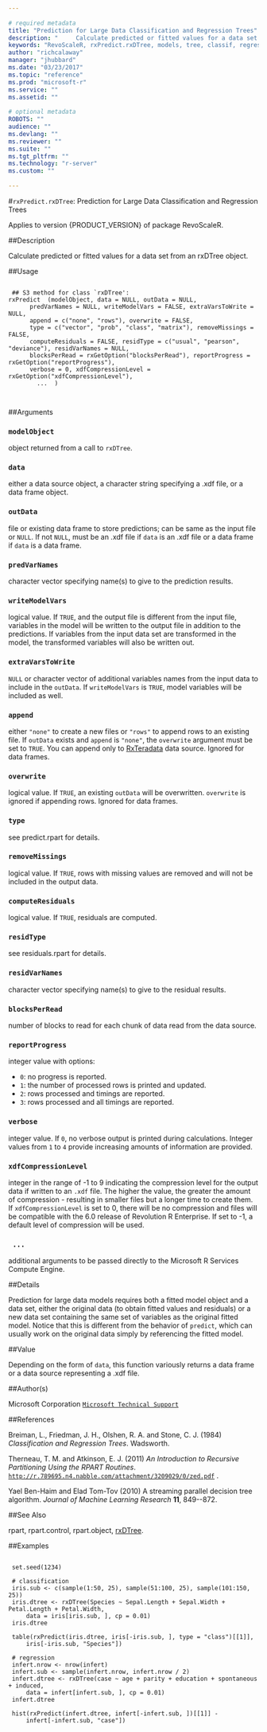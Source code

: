 ```yaml
--- 
 
# required metadata 
title: "Prediction for Large Data Classification and Regression Trees" 
description: "     Calculate predicted or fitted values for a data set from an rxDTree object. " 
keywords: "RevoScaleR, rxPredict.rxDTree, models, tree, classif, regression, classification" 
author: "richcalaway" 
manager: "jhubbard" 
ms.date: "03/23/2017" 
ms.topic: "reference" 
ms.prod: "microsoft-r" 
ms.service: "" 
ms.assetid: "" 
 
# optional metadata 
ROBOTS: "" 
audience: "" 
ms.devlang: "" 
ms.reviewer: "" 
ms.suite: "" 
ms.tgt_pltfrm: "" 
ms.technology: "r-server" 
ms.custom: "" 
 
--- 
```

 
 
 #`rxPredict.rxDTree`: Prediction for Large Data Classification and Regression Trees

 Applies to version {PRODUCT_VERSION} of package RevoScaleR.
 
 
 ##Description
 
Calculate predicted or fitted values for a data set from an rxDTree object.
 
 
 ##Usage

```   
  
 ## S3 method for class `rxDTree':
rxPredict  (modelObject, data = NULL, outData = NULL, 
      predVarNames = NULL, writeModelVars = FALSE, extraVarsToWrite = NULL, 
      append = c("none", "rows"), overwrite = FALSE,
      type = c("vector", "prob", "class", "matrix"), removeMissings = FALSE,
      computeResiduals = FALSE, residType = c("usual", "pearson", "deviance"), residVarNames = NULL,
      blocksPerRead = rxGetOption("blocksPerRead"), reportProgress = rxGetOption("reportProgress"),
      verbose = 0, xdfCompressionLevel = rxGetOption("xdfCompressionLevel"),
        ...  )
      
 
```
 
 ##Arguments

   
    
 ### `modelObject`
  object returned from a call to `rxDTree`. 
  
    
 ### `data`
  either a data source object, a character string  specifying a .xdf file, or a data frame object. 
  
    
 ### `outData`
  file or existing data frame to store predictions;  can be same as the input file or `NULL`.  If not `NULL`, must be an .xdf file if `data` is an .xdf file  or a data frame if `data` is a data frame. 
  
    
 ### `predVarNames`
  character vector specifying name(s) to give to the prediction results. 
  
  
    
 ### `writeModelVars`
  logical value. If `TRUE`, and the output file is different from the input file,  variables in the model will be written to the output file in addition to the predictions.  If variables from the input data set are transformed in the model,  the transformed variables will also be written out. 
  
  
    
 ### `extraVarsToWrite`
 `NULL` or character vector of additional variables names from the input data to include in the `outData`.  If `writeModelVars` is `TRUE`, model variables will be included as well. 
  
  
    
 ### `append`
  either `"none"` to create a new files or `"rows"` to append rows to an existing file.  If `outData` exists and `append` is `"none"`, the `overwrite` argument must be set to `TRUE`.  You can append only to [RxTeradata](RxTeradata.md) data source. Ignored for data frames.    
  
  
    
 ### `overwrite`
  logical value. If `TRUE`, an existing `outData` will be overwritten.  `overwrite` is ignored if appending rows. Ignored for data frames.  
  
  
    
 ### `type`
  see predict.rpart for details. 
  
    
 ### `removeMissings`
  logical value.  If `TRUE`, rows with missing values are removed and  will not be included in the output data. 
  
    
 ### `computeResiduals`
  logical value. If `TRUE`, residuals are computed. 
  
    
 ### `residType`
  see residuals.rpart for details. 
  
    
 ### `residVarNames`
  character vector specifying name(s) to give to the residual results. 
  
  
    
 ### `blocksPerRead`
  number of blocks to read for each chunk of data  read from the data source. 
  
    
 ### `reportProgress`
  integer value with options:  
*   `0`: no progress is reported. 
*   `1`: the number of processed rows is printed and updated. 
*   `2`: rows processed and timings are reported. 
*   `3`: rows processed and all timings are reported. 
 
  
    
 ### `verbose`
  integer value.  If `0`, no verbose output is printed during calculations.  Integer values from `1` to `4` provide increasing amounts of information are provided. 
  
    
 ### `xdfCompressionLevel`
 integer in the range of -1 to 9 indicating the compression level for the output data if written to an `.xdf` file.  The higher the value, the greater the amount of compression - resulting in smaller files but a longer time to create them. If `xdfCompressionLevel` is set to 0, there will be no compression and files will be compatible with the 6.0 release of Revolution R Enterprise.  If set to -1, a default level of compression will be used. 
   
  
    
 ### ` ...`
  additional arguments to be passed directly to the Microsoft R Services Compute Engine. 
  
 
 
 ##Details
 
Prediction for large data models requires both a fitted model object and a data set, either the
original data (to obtain fitted values and residuals) or a new data set containing the same set
of variables as the original fitted model. Notice that this is different from the behavior of
`predict`, which can usually work on the original data simply by referencing the fitted model.


 
 
 ##Value
 
Depending on the form of `data`, this function variously returns a data frame or a data source
representing a .xdf file.
 
 ##Author(s)
 
Microsoft Corporation [`Microsoft Technical Support`](https://go.microsoft.com/fwlink/?LinkID=698556&clcid=0x409)

 
 
 ##References
 
Breiman, L., Friedman, J. H., Olshen, R. A. and Stone, C. J. (1984)
*Classification and Regression Trees*.
Wadsworth.

Therneau, T. M. and Atkinson, E. J. (2011)
*An Introduction to Recursive Partitioning Using the RPART Routines*.
[`http://r.789695.n4.nabble.com/attachment/3209029/0/zed.pdf`](http://r.789695.n4.nabble.com/attachment/3209029/0/zed.pdf)
.

Yael Ben-Haim and Elad Tom-Tov (2010)
A streaming parallel decision tree algorithm.
*Journal of Machine Learning Research* **11**, 849--872. 
 
 
 ##See Also
 
rpart, rpart.control, rpart.object,
[rxDTree](rxDTree.md).
   
 ##Examples

 ```
   
  set.seed(1234)
  
  # classification
  iris.sub <- c(sample(1:50, 25), sample(51:100, 25), sample(101:150, 25))
  iris.dtree <- rxDTree(Species ~ Sepal.Length + Sepal.Width + Petal.Length + Petal.Width, 
      data = iris[iris.sub, ], cp = 0.01)
  iris.dtree
  
  table(rxPredict(iris.dtree, iris[-iris.sub, ], type = "class")[[1]], 
      iris[-iris.sub, "Species"])
  
  # regression
  infert.nrow <- nrow(infert)
  infert.sub <- sample(infert.nrow, infert.nrow / 2)
  infert.dtree <- rxDTree(case ~ age + parity + education + spontaneous + induced, 
      data = infert[infert.sub, ], cp = 0.01)
  infert.dtree
         
  hist(rxPredict(infert.dtree, infert[-infert.sub, ])[[1]] - 
      infert[-infert.sub, "case"])
          
  
 
```
 
 
 
 
 
 
